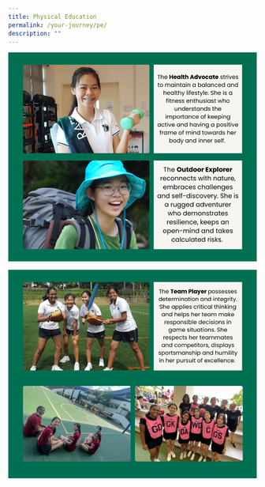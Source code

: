 ```yaml
---
title: Physical Education
permalink: /your-journey/pe/
description: ""
---
```

![](/images/physicaleducation1.png)

![](/images/physicaleducation2.png)